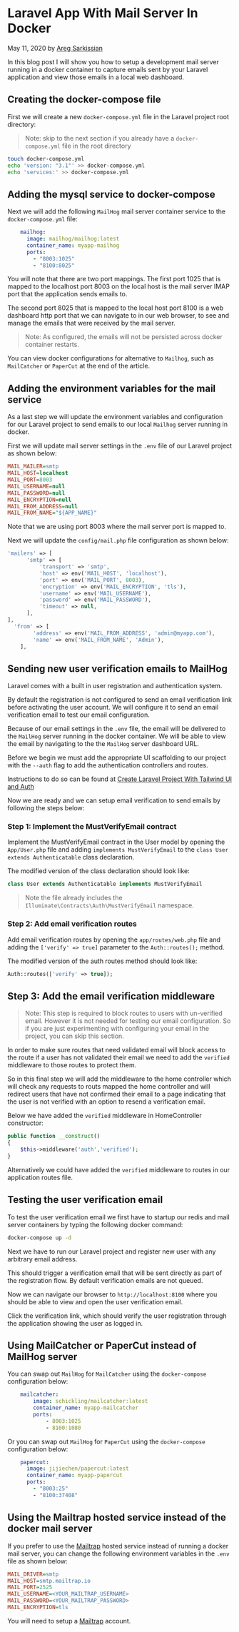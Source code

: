 # Laravel App With Mail Server In Docker

May 11, 2020 by [Areg Sarkissian](https://aregsar.com/about)

In this blog post I will show you how to setup a development mail server running in a docker container to capture emails sent by your Laravel application and view those emails in a local web dashboard.

## Creating the docker-compose file

First we will create a new `docker-compose.yml` file in the Laravel project root directory:

> Note: skip to the next section if you already have a `docker-compose.yml` file in the root directory

```bash
touch docker-compose.yml
echo 'version: "3.1"' >> docker-compose.yml
echo 'services:' >> docker-compose.yml
```

## Adding the mysql service to docker-compose

Next we will add the following `MailHog` mail server container service to the `docker-compose.yml` file:

```yaml
    mailhog:
      image: mailhog/mailhog:latest
      container_name: myapp-mailhog
      ports:
        - "8003:1025"
        - "8100:8025"
```

You will note that there are two port mappings. The first port 1025 that is mapped to the localhost port 8003 on the local host is the mail server IMAP port that the application sends emails to.

The second port 8025 that is mapped to the local host port 8100 is a web dashboard http port that we can navigate to in our web browser, to see and manage the emails that were received by the mail server.

> Note: As configured, the emails will not be persisted across docker container restarts.

You can view docker configurations for alternative to `Mailhog`, such as `MailCatcher` or `PaperCut` at the end of the article.

## Adding the environment variables for the mail service

As a last step we will update the environment variables and configuration for our Laravel project to send emails to our local `Mailhog` server running in docker.

First we will update mail server settings in the `.env` file of our Laravel project as shown below:

```ini
MAIL_MAILER=smtp
MAIL_HOST=localhost
MAIL_PORT=8003
MAIL_USERNAME=null
MAIL_PASSWORD=null
MAIL_ENCRYPTION=null
MAIL_FROM_ADDRESS=null
MAIL_FROM_NAME="${APP_NAME}"
```

Note that we are using port 8003 where the mail server port is mapped to.

Next we will update the `config/mail.php` file configuration as shown below:

```php
'mailers' => [
      'smtp' => [
          'transport' => 'smtp',
          'host' => env('MAIL_HOST', 'localhost'),
          'port' => env('MAIL_PORT', 8003),
          'encryption' => env('MAIL_ENCRYPTION', 'tls'),
          'username' => env('MAIL_USERNAME'),
          'password' => env('MAIL_PASSWORD'),
          'timeout' => null,
      ],
],
  'from' => [
        'address' => env('MAIL_FROM_ADDRESS', 'admin@myapp.com'),
        'name' => env('MAIL_FROM_NAME', 'Admin'),
    ],
```

## Sending new user verification emails to MailHog

Laravel comes with a built in user registration and authentication system.

By default the registration is not configured to send an email verification link before activating the user account. We will configure it to send an email verification email to test our email configuration. 

Because of our email settings in the `.env` file, the email will be delivered to the `MailHog` server running in the docker container. We will be able to view the email by navigating to the the `MailHog` server dashboard URL.

Before we begin we must add the appropriate UI scaffolding to our project with the `--auth` flag to add the authentication controllers and routes.

Instructions to do so can be found at [Create Laravel Project With Tailwind UI and Auth](https://aregsar.com/blog/2020/create-laravel-project-with-tailwind-ui-and-auth/)

Now we are ready and we can setup email verification to send emails by following the steps below:

### Step 1: Implement the MustVerifyEmail contract

Implement the MustVerifyEmail contract in the User model by opening the `App/User.php` file and adding `implements MustVerifyEmail` to the `class User extends Authenticatable` class declaration.

The modified version of the class declaration should look like:

```php
class User extends Authenticatable implements MustVerifyEmail
```

> Note the file already includes the `Illuminate\Contracts\Auth\MustVerifyEmail` namespace.

### Step 2: Add email verification routes

Add email verification routes by opening the `app/routes/web.php` file and adding the `['verify' => true]` parameter to the `Auth::routes();` method.

The modified version of the auth routes method should look like:

```php
Auth::routes(['verify' => true]);
```

## Step 3: Add the email verification middleware

> Note: This step is required to block routes to users with un-verified email. However it is not needed for testing our email configuration. So if you are just experimenting with configuring your email in the project, you can skip this section.

In order to make sure routes that need validated email will block access to the route if a user has not validated their email we need to add the `verified` middleware to those routes to protect them.

So in this final step we will add the middleware to the home controller
which will check any requests to routs mapped the home controller and will redirect users that have not confirmed their email to a page indicating that the user is not verified with an option to resend a verification email.

Below we have added the `verified` middleware in HomeController constructor:

```php
public function __construct()
{
    $this->middleware('auth','verified');
}
```

Alternatively we could have added the `verified` middleware to routes in our application routes file.

## Testing the user verification email

To test the user verification email we first have to startup our redis and mail server containers by typing the following docker command:

```bash
docker-compose up -d
```

Next we have to run our Laravel project and register new user with any arbitrary email address.

This should trigger a verification email that will be sent directly as part of the registration flow.
By default verification emails are not queued.

Now we can navigate our browser to `http://localhost:8100` where you should be able to view and open the user verification email.

Click the verification link, which should verify the user registration through the application showing the user as logged in.

## Using MailCatcher or PaperCut instead of MailHog server

You can swap out `MailHog` for `MailCatcher` using the `docker-compose` configuration below:

```yaml
    mailcatcher:
        image: schickling/mailcatcher:latest
        container_name: myapp-mailcatcher
        ports:
            - 8003:1025
            - 8100:1080
```

Or you can swap out `MailHog` for `PaperCut` using the `docker-compose` configuration below:

```yaml
    papercut:
      image: jijiechen/papercut:latest
      container_name: myapp-papercut
      ports:
        - "8003:25"
        - "8100:37408"
```

## Using the Mailtrap hosted service instead of the docker mail server

If you prefer to use the [Mailtrap](https://mailtrap.io) hosted service instead of running a docker mail server, you can change the following environment variables in the `.env` file as shown below:

```ini
MAIL_DRIVER=smtp  
MAIL_HOST=smtp.mailtrap.io  
MAIL_PORT=2525  
MAIL_USERNAME=<YOUR_MAILTRAP_USERNAME>  
MAIL_PASSWORD=<YOUR_MAILTRAP_PASSWORD>  
MAIL_ENCRYPTION=tls
```

You will need to setup a [Mailtrap](https://mailtrap.io) account.
